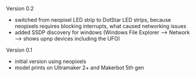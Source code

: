 Version 0.2
* switched from neopixel LED strip to DotStar LED strips, because neopixels requires blocking interrupts, what caused networking issues
* added SSDP discovery for windows (Windows File Explorer --> Network --> shows upnp devices including the UFO)

Version 0.1
* initial version using neopixels
* model prints on Ultramaker 2+ and Makerbot 5th gen
